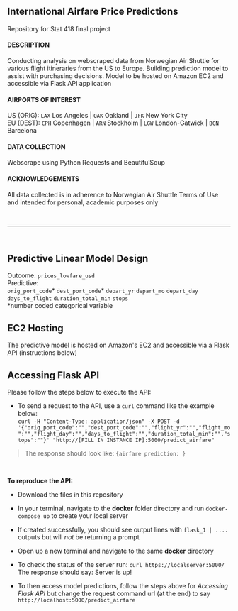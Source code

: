 ## International Airfare Price Predictions
Repository for Stat 418 final project

#### DESCRIPTION
Conducting analysis on webscraped data from Norwegian Air Shuttle for various flight itineraries from the US to Europe. Building prediction model to assist with purchasing decisions. Model to be hosted on Amazon EC2 and accessible via Flask API application

#### AIRPORTS OF INTEREST 
US (ORIG): `LAX` Los Angeles | `OAK` Oakland | `JFK` New York City  
EU (DEST): `CPH` Copenhagen | `ARN` Stockholm | `LGW` London-Gatwick | `BCN` Barcelona

#### DATA COLLECTION
Webscrape using Python Requests and BeautifulSoup

#### ACKNOWLEDGEMENTS
All data collected is in adherence to Norwegian Air Shuttle Terms of Use and intended for personal, academic purposes only

</br>

***

</br>

## Predictive Linear Model Design
Outcome:      `prices_lowfare_usd`  
Predictive:  
`orig_port_code`* `dest_port_code`* `depart_yr` `depart_mo` `depart_day` `days_to_flight` `duration_total_min` `stops`  
*number coded categorical variable 

## EC2 Hosting
The predictive model is hosted on Amazon's EC2 and accessible via a Flask API (instructions below)


## Accessing Flask API
Please follow the steps below to execute the API:

+ To send a request to the API, use a `curl` command like the example below:  
`curl -H "Content-Type: application/json" -X POST -d '{"orig_port_code":"","dest_port_code":"","flight_yr":"","flight_mo":"","flight_day":"","days_to_flight":"","duration_total_min":"","stops":""}' "http://[FILL IN INSTANCE IP]:5000/predict_airfare"`  

> The response should look like: `{airfare prediction: }`

</br>

**To reproduce the API:**

+ Download the files in this repository

+ In your terminal, navigate to the **docker** folder directory and run `docker-compose up` to create your local server

+ If created successfully, you should see output lines with `flask_1 | ....` outputs but will *not* be returning a prompt

+ Open up a new terminal and navigate to the same **docker** directory

+ To check the status of the server run:
`curl https://localserver:5000/`  
The response should say: Server is up!

+ To then access model predictions, follow the steps above for *Accessing Flask API* but change the request command url (at the end) to say `http://localhost:5000/predict_airfare`
